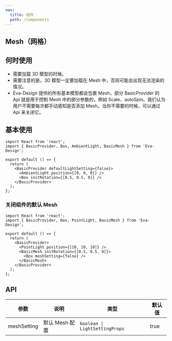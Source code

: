 ```yaml
---
nav:
  title: 组件
  path: /components
---
```


## Mesh（网格）

## 何时使用

- 需要加载 3D 模型的时候。
- 需要注意的是，3D 模型一定要加载在 Mesh 中，否则可能会出现无法渲染的情况。
- Eva-Design 提供的所有基本模型都会包裹 Mesh，部分 BasicProvider 的 Api 就是用于控制 Mesh 中的部分参数的，例如 Scale、autoSpin。我们认为用户不需要每次都手动感知是否添加 Mesh，当你不需要的时候，可以通过 Api 来关闭它。

## 基本使用

```tsx
import React from 'react';
import { BasicProvider, Box, AmbientLight, BasicMesh } from 'Eva-Design';

export default () => {
  return (
    <BasicProvider defaultLightSetting={false}>
      <AmbientLight position={[0, 0, 0]} />
      <Box initRotation={[0.5, 0.5, 0]} />
    </BasicProvider>
  );
};
```

### 关闭组件的默认 Mesh

```tsx
import React from 'react';
import { BasicProvider, Box, PointLight, BasicMesh } from 'Eva-Design';

export default () => {
  return (
    <BasicProvider>
      <PointLight position={[10, 10, 10]} />
      <BasicMesh initRotation={[0.5, 0.5, 0]}>
        <Box meshSetting={false} />
      </BasicMesh>
    </BasicProvider>
  );
};
```

## API

| 参数        | 说明           | 类型                           | 默认值 |
| ----------- | -------------- | ------------------------------ | ------ |
| meshSetting | 默认 Mesh 配置 | `boolean \| LightSettingProps` | true   |
